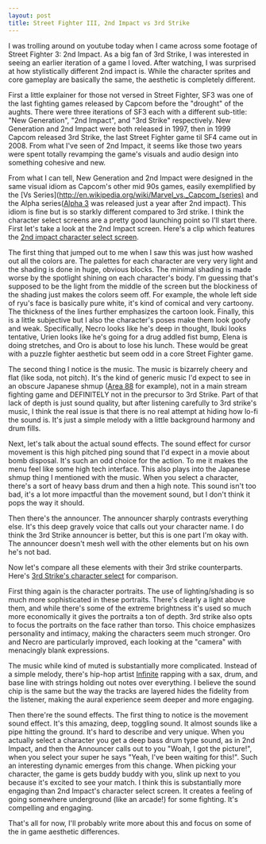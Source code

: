```yaml
---
layout: post
title: Street Fighter III, 2nd Impact vs 3rd Strike
---
```


  I was trolling around on youtube today when I came across some footage of Street Fighter 3: 2nd Impact. As a big fan of 3rd Strike, I was interested in seeing an earlier iteration of a game I loved. After watching, I was surprised at how stylistically different 2nd impact is. While the character sprites and core gameplay are basically the same, the aesthetic is completely different.

  First a little explainer for those not versed in Street Fighter, SF3 was one of the last fighting games released by Capcom before the "drought" of the aughts. There were three iterations of SF3 each with a different sub-title: "New Generation", "2nd Impact", and "3rd Strike" respectively. New Generation and 2nd Impact were both released in 1997, then in 1999 Capcom released 3rd Strike, the last Street Fighter game til SF4 came out in 2008. From what I've seen of 2nd Impact, it seems like those two years were spent totally revamping the game's visuals and audio design into something cohesive and new.

  From what I can tell, New Generation and 2nd Impact were designed in the same visual idiom as Capcom's other mid 90s games, easily exemplified by the [Vs Series](http://en.wikipedia.org/wiki/Marvel_vs._Capcom_(series) and the Alpha series([Alpha 3](http://en.wikipedia.org/wiki/Street_Fighter_Alpha_3) was released just a year after 2nd impact). This idiom is fine but is so starkly different compared to 3rd strike. I think the character select screens are a pretty good launching point so I'll start there. First let's take a look at the 2nd Impact screen. Here's a clip which features the [2nd impact character select screen](https://www.youtube.com/watch?v=yOZuaz2Lnbc#t=48).

  The first thing that jumped out to me when I saw this was just how washed out all the colors are. The palettes for each character are very very light and the shading is done in huge, obvious blocks. The minimal shading is made worse by the spotlight shining on each character's body. I'm guessing that's supposed to be the light from the middle of the screen but the blockiness of the shading just makes the colors seem off. For example, the whole left side of ryu's face is basically pure white, it's kind of comical and very cartoony. The thickness of the lines further emphasizes the cartoon look. Finally, this is a little subjective but I also the character's poses make them look goofy and weak. Specifically, Necro looks like he's deep in thought, Ibuki looks tentative, Urien looks like he's going for a drug addled fist bump, Elena is doing stretches, and Oro is about to lose his lunch. These would be great with a puzzle fighter aesthetic but seem odd in a core Street Fighter game.

  The second thing I notice is the music. The music is bizarrely cheery and flat (like soda, not pitch). It's the kind of generic music I'd expect to see in an obscure Japanese shmup ([Area 88](https://www.youtube.com/watch?v=uxv5A3xZnm8) for example), not in a main stream fighting game and DEFINITELY not in the precursor to 3rd Strike. Part of that lack of depth is just sound quality, but after listening carefully to 3rd strike's music, I think the real issue is that there is no real attempt at hiding how lo-fi the sound is. It's just a simple melody with a little background harmony and drum fills.

  Next, let's talk about the actual sound effects. The sound effect for cursor movement is this high pitched ping sound that I'd expect in a movie about bomb disposal. It's such an odd choice for the action. To me it makes the menu feel like some high tech interface. This also plays into the Japanese shmup thing I mentioned with the music. When you select a character, there's a sort of heavy bass drum and then a high note. This sound isn't too bad, it's a lot more impactful than the movement sound, but I don't think it pops the way it should.

  Then there's the announcer. The announcer sharply contrasts everything else. It's this deep gravely voice that calls out your character name. I do think the 3rd Strike announcer is better, but this is one part I'm okay with. The announcer doesn't mesh well with the other elements but on his own he's not bad.

  Now let's compare all these elements with their 3rd strike counterparts. Here's [3rd Strike's character select](https://www.youtube.com/watch?v=Vz4d2Gl3NbM#t=50) for comparison.

  First thing again is the character portraits. The use of lighting/shading is so much more sophisticated in these portraits. There's clearly a light above them, and while there's some of the extreme brightness it's used so much more economically it gives the portraits a ton of depth. 3rd strike also opts to focus the portraits on the face rather than torso. This choice emphasizes personality and intimacy, making the characters seem much stronger. Oro and Necro are particularly improved, each looking at the "camera" with menacingly blank expressions.

  The music while kind of muted is substantially more complicated. Instead of a simple melody, there's hip-hop artist [Infinite](http://en.wikipedia.org/wiki/Ghetto_Concept) rapping with a sax, drum, and base line with strings holding out notes over everything. I believe the sound chip is the same but the way the tracks are layered hides the fidelity from the listener, making the aural experience seem deeper and more engaging.

  Then there're the sound effects. The first thing to notice is the movement sound effect. It's this amazing, deep, toggling sound. It almost sounds like a pipe hitting the ground. It's hard to describe and very unique. When you actually select a character you get a deep bass drum type sound, as in 2nd Impact, and then the Announcer calls out to you "Woah, I got the picture!", when you select your super he says "Yeah, I've been waiting for this!". Such an interesting dynamic emerges from this change. When picking your character, the game is gets buddy buddy with you, slink up next to you because it's excited to see your match. I think this is substantially more engaging than 2nd Impact's character select screen. It creates a feeling of going somewhere underground (like an arcade!) for some fighting. It's compelling and engaging.

  That's all for now, I'll probably write more about this and focus on some of the in game aesthetic differences.
